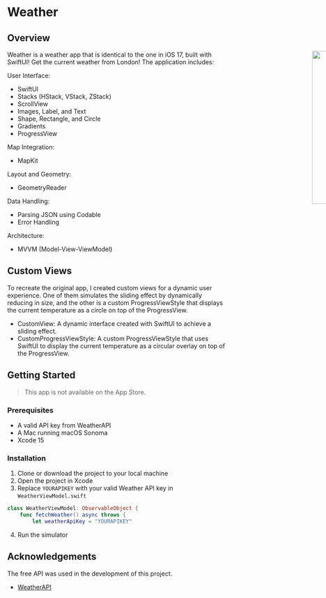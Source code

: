 # Weather

## Overview

<div style="width: 1000px; height 600px;"><img src="https://github.com/vladyslav-lialkin/Weather/assets/64835724/2bf3c114-e1ae-4956-a5ba-c04629d591fe" width="30%" height="30%" align="right"></div>

Weather is a weather app that is identical to the one in iOS 17, built with SwiftUI! Get the current weather from London!
The application includes:

User Interface:
- SwiftUI
- Stacks (HStack, VStack, ZStack)
- ScrollView
- Images, Label, and Text
- Shape, Rectangle, and Circle
- Gradients
- ProgressView

Map Integration:
- MapKit
  
Layout and Geometry:
- GeometryReader
  
Data Handling:
- Parsing JSON using Codable
- Error Handling
  
Architecture:
- MVVM (Model-View-ViewModel)

## Custom Views

To recreate the original app, I created custom views for a dynamic user experience. One of them simulates the sliding effect by dynamically reducing in size, and the other is a custom ProgressViewStyle that displays the current temperature as a circle on top of the ProgressView.

- CustomView: A dynamic interface created with SwiftUI to achieve a sliding effect.
- CustomProgressViewStyle: A custom ProgressViewStyle that uses SwiftUI to display the current temperature as a circular overlay on top of the ProgressView.

## Getting Started

> This app is not available on the App Store.

### Prerequisites

- A valid API key from WeatherAPI 
- A Mac running macOS Sonoma
- Xcode 15

### Installation

1. Clone or download the project to your local machine
2. Open the project in Xcode
3. Replace `YOURAPIKEY` with your valid Weather API key in `WeatherViewModel.swift`

```swift
class WeatherViewModel: ObservableObject {
    func fetchWeather() async throws {
        let weatherApiKey = "YOURAPIKEY"
```

4. Run the simulator

## Acknowledgements

The free API was used in the development of this project.

- [WeatherAPI](https://www.weatherapi.com)

